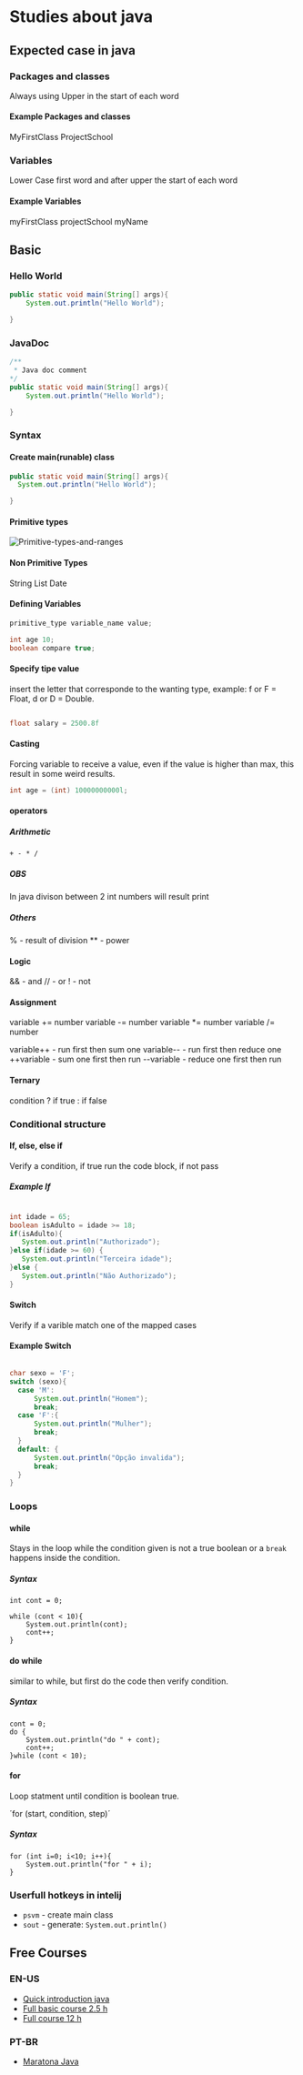 # Studies about java

## Expected case in java

### Packages and classes

Always using Upper in the start of each word

#### Example Packages and classes

MyFirstClass
ProjectSchool

### Variables

Lower Case first word and after upper the start of each word

#### Example Variables

myFirstClass
projectSchool
myName

## Basic

### Hello World

```java
public static void main(String[] args){
    System.out.println("Hello World");

}
```

### JavaDoc

```java
/**
 * Java doc comment
*/
public static void main(String[] args){
    System.out.println("Hello World");

}
```

### Syntax

#### Create main(runable) class

```java
public static void main(String[] args){
  System.out.println("Hello World");

}
```

#### Primitive types

![Primitive-types-and-ranges](./java_primitive_types.jpg)

#### Non Primitive Types

String
List
Date

#### Defining Variables

```java
primitive_type variable_name value;

int age 10;
boolean compare true;
```

#### Specify tipe value

insert the letter that corresponde to the wanting type, example: f or F = Float, d or D = Double.

```java

float salary = 2500.8f

```

#### Casting

Forcing variable to receive a value, even if the value is higher than max, this result in some weird results.

```java
int age = (int) 10000000000l;

```

#### operators

##### Arithmetic

    + - * /

##### OBS

In java divison between 2 int numbers will result print

##### Others

% - result of division
** - power

#### Logic

&& - and
// - or
! - not

#### Assignment

variable += number
variable -= number
variable *= number
variable /= number

variable++ - run first then sum one
variable-- - run first then reduce one
++variable - sum one first then run
--variable - reduce one first then run

#### Ternary

condition ? if true : if false

### Conditional structure

#### If, else, else if

Verify a condition, if true run the code block, if not pass

##### Example If

```java

int idade = 65;
boolean isAdulto = idade >= 18;
if(isAdulto){
   System.out.println("Authorizado");
}else if(idade >= 60) {
   System.out.println("Terceira idade");
}else {
   System.out.println("Não Authorizado");
}

```

#### Switch

Verify if a varible match one of the mapped cases

#### Example Switch

```java

char sexo = 'F';
switch (sexo){
  case 'M':
      System.out.println("Homem");
      break;
  case 'F':{
      System.out.println("Mulher");
      break;
  }
  default: {
      System.out.println("Opção invalida");
      break;
  }
}

```

### Loops

#### while

Stays in the loop while the condition given is not a true boolean or a `break` happens inside the condition.

##### Syntax

```
int cont = 0;

while (cont < 10){
    System.out.println(cont);
    cont++;
}
```

#### do while

similar to while, but first do the code then verify condition.

##### Syntax

```
cont = 0;
do {
    System.out.println("do " + cont);
    cont++;
}while (cont < 10);
```

#### for

Loop statment until condition is boolean true.

´for (start, condition, step)´

##### Syntax

```
for (int i=0; i<10; i++){
    System.out.println("for " + i);
}
```

### Userfull hotkeys in intelij

+ `psvm` - create main class
+ `sout` - generate:  `System.out.println()`

## Free Courses

### EN-US

+ [Quick introduction java](https://www.youtube.com/watch?v=RRubcjpTkks)
+ [Full basic course 2.5 h](https://www.youtube.com/watch?v=eIrMbAQSU34)
+ [Full course 12 h](https://www.youtube.com/watch?v=xk4_1vDrzzo)

### PT-BR

+ [Maratona Java](https://www.youtube.com/playlist?list=PL62G310vn6nFIsOCC0H-C2infYgwm8SWW)
